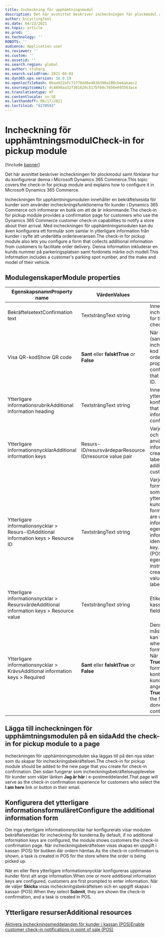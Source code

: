 ```yaml
---
title: Incheckning för upphämtningsmodul
description: Det här avsnittet beskriver incheckningen för plockmodul samt förklarar hur du konfigurerar denna i Microsoft Dynamics 365 Commerce.
author: bicyclingfool
ms.date: 04/23/2021
ms.topic: article
ms.prod: ''
ms.technology: ''
ROBOTS: ''
audience: Application user
ms.reviewer: ''
ms.custom: ''
ms.assetid: ''
ms.search.region: global
ms.author: stuharg
ms.search.validFrom: 2021-04-01
ms.dyn365.ops.version: 10.0.19
ms.openlocfilehash: 0baa922afc72778dd6e4836398a280cbe6abaec2
ms.sourcegitcommit: dc4898aa32f381620c517bf89c7856e693563ace
ms.translationtype: HT
ms.contentlocale: sv-SE
ms.lasthandoff: 06/17/2021
ms.locfileid: "6270593"
---
```

# <a name="check-in-for-pickup-module"></a><span data-ttu-id="892e7-103">Incheckning för upphämtningsmodul</span><span class="sxs-lookup"><span data-stu-id="892e7-103">Check-in for pickup module</span></span>

[!include [banner](includes/banner.md)]

<span data-ttu-id="892e7-104">Det här avsnittet beskriver incheckningen för plockmodul samt förklarar hur du konfigurerar denna i Microsoft Dynamics 365 Commerce.</span><span class="sxs-lookup"><span data-stu-id="892e7-104">This topic covers the check-in for pickup module and explains how to configure it in Microsoft Dynamics 365 Commerce.</span></span>

<span data-ttu-id="892e7-105">Incheckningen för upphämtningsmodulen innehåller en bekräftelsesida för kunder som använder incheckningsfunktionerna för kunder i Dynamics 365 Commerce och informerar en butik om att de är inkommande.</span><span class="sxs-lookup"><span data-stu-id="892e7-105">The check-in for pickup module provides a confirmation page for customers who use the Dynamics 365 Commerce customer check-in capabilities to notify a store about their arrival.</span></span> <span data-ttu-id="892e7-106">Med incheckningen för upphämtningsmodulen kan du även konfigurera ett formulär som samlar in ytterligare information från kunder i syfte att underlätta orderleveransen.</span><span class="sxs-lookup"><span data-stu-id="892e7-106">The check-in for pickup module also lets you configure a form that collects additional information from customers to facilitate order delivery.</span></span> <span data-ttu-id="892e7-107">Denna information inkluderar en kunds nummer på parkeringsplatsen samt fordonets märke och modell.</span><span class="sxs-lookup"><span data-stu-id="892e7-107">This information includes a customer's parking spot number, and the make and model of their vehicle.</span></span> 

## <a name="module-properties"></a><span data-ttu-id="892e7-108">Modulegenskaper</span><span class="sxs-lookup"><span data-stu-id="892e7-108">Module properties</span></span>

| <span data-ttu-id="892e7-109">Egenskapsnamn</span><span class="sxs-lookup"><span data-stu-id="892e7-109">Property name</span></span> | <span data-ttu-id="892e7-110">Värden</span><span class="sxs-lookup"><span data-stu-id="892e7-110">Values</span></span> | <span data-ttu-id="892e7-111">beskrivning</span><span class="sxs-lookup"><span data-stu-id="892e7-111">Description</span></span> |
|---------------|--------|-------------|
| <span data-ttu-id="892e7-112">Bekräftelsetext</span><span class="sxs-lookup"><span data-stu-id="892e7-112">Confirmation text</span></span> | <span data-ttu-id="892e7-113">Textsträng</span><span class="sxs-lookup"><span data-stu-id="892e7-113">Text string</span></span> | <span data-ttu-id="892e7-114">Innehåll för rubriken som visas på incheckningsbekräftelsesidan.</span><span class="sxs-lookup"><span data-stu-id="892e7-114">Content for the heading that appears on the check-in confirmation page.</span></span> |
| <span data-ttu-id="892e7-115">Visa QR-kod</span><span class="sxs-lookup"><span data-stu-id="892e7-115">Show QR code</span></span> | <span data-ttu-id="892e7-116">**Sant** eller **falskt**</span><span class="sxs-lookup"><span data-stu-id="892e7-116">**True** or **False**</span></span> | <span data-ttu-id="892e7-117">När egenskapen har värdet **True** (sant) visar incheckningsbekräftelsesidan en QR-kod som representerar orderbekräftelse-ID:t.</span><span class="sxs-lookup"><span data-stu-id="892e7-117">When this property is set to **True**, the check-in confirmation page shows a QR code that represents the order confirmation ID.</span></span> |
| <span data-ttu-id="892e7-118">Ytterligare informationsrubrik</span><span class="sxs-lookup"><span data-stu-id="892e7-118">Additional information heading</span></span> | <span data-ttu-id="892e7-119">Textsträng</span><span class="sxs-lookup"><span data-stu-id="892e7-119">Text string</span></span> | <span data-ttu-id="892e7-120">Innehåll för rubriken som visas när ytterligare informationsfält har konfigurerats.</span><span class="sxs-lookup"><span data-stu-id="892e7-120">Content for the heading that appears when additional information fields have been configured.</span></span> |
| <span data-ttu-id="892e7-121">Ytterligare informationsnycklar</span><span class="sxs-lookup"><span data-stu-id="892e7-121">Additional information keys</span></span> | <span data-ttu-id="892e7-122">Resurs-ID/resursvärdepar</span><span class="sxs-lookup"><span data-stu-id="892e7-122">Resource ID/resource value pair</span></span> | <span data-ttu-id="892e7-123">Varje nyckel skapar ett formulärfält och en tillhörande etikett som används för att samla in ytterligare information från kunder.</span><span class="sxs-lookup"><span data-stu-id="892e7-123">Each key creates a form field and an associated label that are used to collect additional information from customers.</span></span> |
| <span data-ttu-id="892e7-124">Ytterligare informationsnycklar \> Resurs-ID</span><span class="sxs-lookup"><span data-stu-id="892e7-124">Additional information keys \> Resource ID</span></span> | <span data-ttu-id="892e7-125">Textsträng</span><span class="sxs-lookup"><span data-stu-id="892e7-125">Text string</span></span> | <span data-ttu-id="892e7-126">Varje informationsnyckel skapar ett formulärfält och en tillhörande etikett som används för att samla in ytterligare information från kunder.</span><span class="sxs-lookup"><span data-stu-id="892e7-126">Each information key creates a form field and an associated label that are used to collect additional information from customers.</span></span> <span data-ttu-id="892e7-127">Denna egenskap identifierar den ytterligare informationsnyckeln.</span><span class="sxs-lookup"><span data-stu-id="892e7-127">This property identifies the additional information key.</span></span> <span data-ttu-id="892e7-128">I uppgiften som skapas i kassan (POS) visas värdet för den här egenskapen som etiketten i instruktionsfältet.</span><span class="sxs-lookup"><span data-stu-id="892e7-128">In the task that is created in point of sale (POS), the value of this property is shown as the label in the instructions field.</span></span> |
| <span data-ttu-id="892e7-129">Ytterligare informationsnycklar \> Resursvärde</span><span class="sxs-lookup"><span data-stu-id="892e7-129">Additional information keys \> Resource value</span></span> | <span data-ttu-id="892e7-130">Textsträng</span><span class="sxs-lookup"><span data-stu-id="892e7-130">Text string</span></span> | <span data-ttu-id="892e7-131">Etiketten för textfältet i uppgiften i kassan (POS).</span><span class="sxs-lookup"><span data-stu-id="892e7-131">The label for the text field in the task in POS.</span></span> |
| <span data-ttu-id="892e7-132">Ytterligare informationsnycklar \> Krävs</span><span class="sxs-lookup"><span data-stu-id="892e7-132">Additional information keys \> Required</span></span> | <span data-ttu-id="892e7-133">**Sant** eller **falskt**</span><span class="sxs-lookup"><span data-stu-id="892e7-133">**True** or **False**</span></span> | <span data-ttu-id="892e7-134">Denna egenskap anger om kunderna måste fylla i formulärfältet innan de kan fortsätta.</span><span class="sxs-lookup"><span data-stu-id="892e7-134">This property specifies whether customers must fill in the form field before they can continue.</span></span> <span data-ttu-id="892e7-135">När denna egenskap är inställt på **True** visas en asterisk bredvid formulärsetiketten, och en "null"-kontroll sker i syfte att förhindra att kunden fortsätter om inget värde har angetts.</span><span class="sxs-lookup"><span data-stu-id="892e7-135">When this property is set to **True**, an asterisk is rendered next to the form label, and a null check is done to prevent customers from continuing if no value is entered.</span></span> |

## <a name="add-the-check-in-for-pickup-module-to-a-page"></a><span data-ttu-id="892e7-136">Lägga till incheckningen för upphämtningsmodulen på en sida</span><span class="sxs-lookup"><span data-stu-id="892e7-136">Add the check-in for pickup module to a page</span></span>

<span data-ttu-id="892e7-137">Incheckningen för upphämtningsmodulen ska läggas till på den nya sidan som du skapar för incheckningsbekräftelsen.</span><span class="sxs-lookup"><span data-stu-id="892e7-137">The check-in for pickup module should be added to the new page that you create for check-in confirmation.</span></span> <span data-ttu-id="892e7-138">Den sidan fungerar som incheckningsbekräftelseupplevelse för kunder som väljer länken **Jag är här** i e-postmeddelandet.</span><span class="sxs-lookup"><span data-stu-id="892e7-138">That page will serve as the check-in confirmation experience for customers who select the **I am here** link or button in their email.</span></span> 

## <a name="configure-the-additional-information-form"></a><span data-ttu-id="892e7-139">Konfigurera det ytterligare informationsformuläret</span><span class="sxs-lookup"><span data-stu-id="892e7-139">Configure the additional information form</span></span>

<span data-ttu-id="892e7-140">Om inga ytterligare informationsnycklar har konfigurerats visar modulen bekräftelsesidan för incheckning för kunderna.</span><span class="sxs-lookup"><span data-stu-id="892e7-140">By default, if no additional information keys are configured, the module shows customers the check-in confirmation page.</span></span> <span data-ttu-id="892e7-141">När incheckningsbekräftelsen visas skapas en uppgift i kassan (POS) för butiken där ordern hämtas.</span><span class="sxs-lookup"><span data-stu-id="892e7-141">As the check-in confirmation is shown, a task is created in POS for the store where the order is being picked up.</span></span>

<span data-ttu-id="892e7-142">När en eller flera ytterligare informationsnycklar konfigureras uppmanas kunder först att ange information.</span><span class="sxs-lookup"><span data-stu-id="892e7-142">When one or more additional information keys are configured, customers are first prompted to enter information.</span></span> <span data-ttu-id="892e7-143">När de väljer **Skicka** visas incheckningsbekräftelsen och en uppgift skapas i kassan (POS).</span><span class="sxs-lookup"><span data-stu-id="892e7-143">When they select **Submit**, they are shown the check-in confirmation, and a task is created in POS.</span></span> 

## <a name="additional-resources"></a><span data-ttu-id="892e7-144">Ytterligare resurser</span><span class="sxs-lookup"><span data-stu-id="892e7-144">Additional resources</span></span>

[<span data-ttu-id="892e7-145">Aktivera incheckningsmeddelanden för kunder i kassan (POS)</span><span class="sxs-lookup"><span data-stu-id="892e7-145">Enable customer check-in notifications in point of sale (POS)</span></span>](enable-customer-check-in.md)
